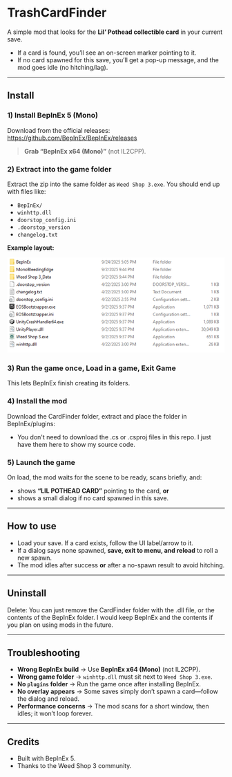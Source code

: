 # TrashCardFinder
A simple mod that looks for the **Lil’ Pothead collectible card** in your current save.

- If a card is found, you’ll see an on-screen marker pointing to it.
- If no card spawned for this save, you’ll get a pop-up message, and the mod goes idle (no hitching/lag).

---

## Install

### 1) Install BepInEx 5 (Mono)

Download from the official releases:  
<https://github.com/BepInEx/BepInEx/releases>

> **Grab “BepInEx x64 (Mono)”** (not IL2CPP).

### 2) Extract into the game folder

Extract the zip into the same folder as `Weed Shop 3.exe`. You should end up with files like:

- `BepInEx/`
- `winhttp.dll`
- `doorstop_config.ini`
- `.doorstop_version`
- `changelog.txt`

**Example layout:**

![Step 2: files next to the game EXE](images/step222.png)

### 3) Run the game once, Load in a game, Exit Game

This lets BepInEx finish creating its folders.

### 4) Install the mod

Download the CardFinder folder, extract and place the folder in BepInEx/plugins:
- You don't need to download the .cs or .csproj files in this repo. I just have them here to show my source code.

### 5) Launch the game

On load, the mod waits for the scene to be ready, scans briefly, and:

- shows **“LIL POTHEAD CARD”** pointing to the card, **or**
- shows a small dialog if no card spawned in this save.

---

## How to use

- Load your save. If a card exists, follow the UI label/arrow to it.
- If a dialog says none spawned, **save, exit to menu, and reload** to roll a new spawn.
- The mod idles after success **or** after a no-spawn result to avoid hitching.

---

## Uninstall

Delete: You can just remove the CardFinder folder with the .dll file, or the contents of the BepInEx folder. I would keep BepInEx and the contents if you plan on using mods in the future.

---

## Troubleshooting

- **Wrong BepInEx build** → Use **BepInEx x64 (Mono)** (not IL2CPP).
- **Wrong game folder** → `winhttp.dll` must sit next to `Weed Shop 3.exe`.
- **No `plugins` folder** → Run the game once after installing BepInEx.
- **No overlay appears** → Some saves simply don’t spawn a card—follow the dialog and reload.
- **Performance concerns** → The mod scans for a short window, then idles; it won’t loop forever.

---

## Credits

- Built with BepInEx 5.
- Thanks to the Weed Shop 3 community.

